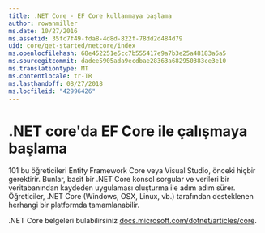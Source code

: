 ```yaml
---
title: .NET Core - EF Core kullanmaya başlama
author: rowanmiller
ms.date: 10/27/2016
ms.assetid: 35fc7f49-fda8-4d8d-822f-78dd2d484d79
uid: core/get-started/netcore/index
ms.openlocfilehash: 68e452251e5cc7b555417e9a7b3e25a48183a6a5
ms.sourcegitcommit: dadee5905ada9ecdbae28363a682950383ce3e10
ms.translationtype: MT
ms.contentlocale: tr-TR
ms.lasthandoff: 08/27/2018
ms.locfileid: "42996426"
---
```

# <a name="getting-started-with-ef-core-on-net-core"></a>.NET core'da EF Core ile çalışmaya başlama

101 bu öğreticileri Entity Framework Core veya Visual Studio, önceki hiçbir gerektirir. Bunlar, basit bir .NET Core konsol sorgular ve verileri bir veritabanından kaydeden uygulaması oluşturma ile adım adım sürer. Öğreticiler, .NET Core (Windows, OSX, Linux, vb.) tarafından desteklenen herhangi bir platformda tamamlanabilir.

.NET Core belgeleri bulabilirsiniz [docs.microsoft.com/dotnet/articles/core](https://docs.microsoft.com/dotnet/articles/core/).
